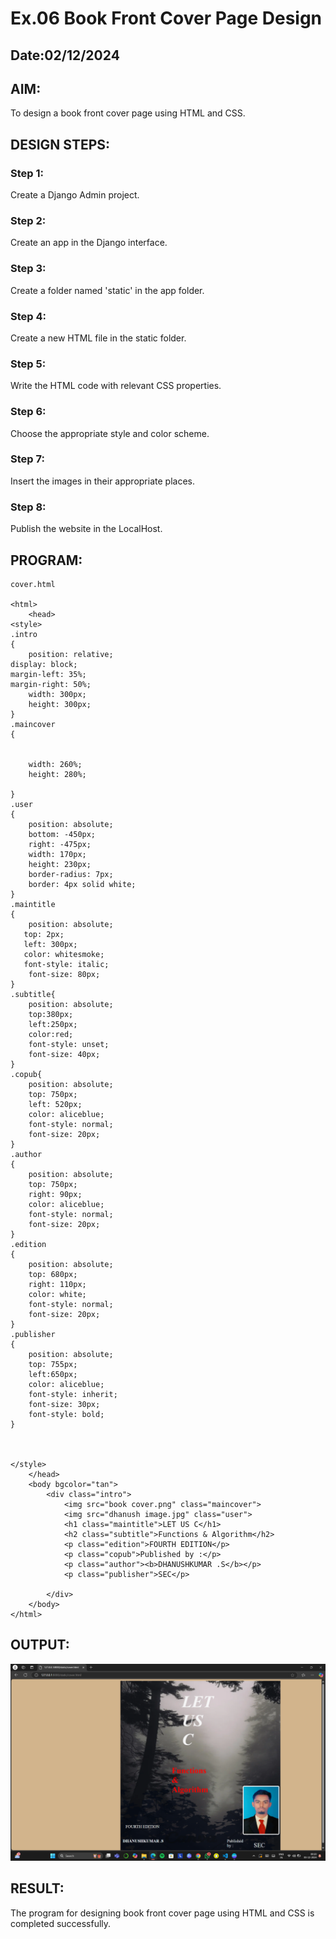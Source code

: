 # Ex.06 Book Front Cover Page Design
## Date:02/12/2024

## AIM:
To design a book front cover page using HTML and CSS.

## DESIGN STEPS:

### Step 1:
Create a Django Admin project.

### Step 2:
Create an app in the Django interface.

### Step 3:
Create a folder named 'static' in the app folder.

### Step 4:
Create a new HTML file in the static folder.

### Step 5:
Write the HTML code with relevant CSS properties.

### Step 6:
Choose the appropriate style and color scheme.

### Step 7:
Insert the images in their appropriate places.

### Step 8:
Publish the website in the LocalHost.

## PROGRAM:

```
cover.html

<html>
    <head>
<style>
.intro
{
    position: relative;
display: block;
margin-left: 35%;
margin-right: 50%;
    width: 300px;
    height: 300px;
}
.maincover
{
   
  
    width: 260%;
    height: 280%;
  
}
.user
{
    position: absolute;
    bottom: -450px;
    right: -475px;
    width: 170px;
    height: 230px;
    border-radius: 7px;
    border: 4px solid white;
}
.maintitle
{
    position: absolute;
   top: 2px;
   left: 300px;
   color: whitesmoke;
   font-style: italic;
    font-size: 80px;
}
.subtitle{
    position: absolute;
    top:380px;
    left:250px;
    color:red;
    font-style: unset;
    font-size: 40px;
}
.copub{
    position: absolute;
    top: 750px;
    left: 520px;
    color: aliceblue;
    font-style: normal;
    font-size: 20px;
}
.author
{
    position: absolute;
    top: 750px;
    right: 90px;
    color: aliceblue;
    font-style: normal;
    font-size: 20px;
}
.edition
{
    position: absolute;
    top: 680px;
    right: 110px;
    color: white;
    font-style: normal;
    font-size: 20px;
}
.publisher
{
    position: absolute;
    top: 755px;
    left:650px;
    color: aliceblue;
    font-style: inherit;
    font-size: 30px;
    font-style: bold;
}



</style>
    </head>
    <body bgcolor="tan">
        <div class="intro">
            <img src="book cover.png" class="maincover">
            <img src="dhanush image.jpg" class="user">
            <h1 class="maintitle">LET US C</h1>
            <h2 class="subtitle">Functions & Algorithm</h2>
            <p class="edition">FOURTH EDITION</p>
            <p class="copub">Published by :</p>
            <p class="author"><b>DHANUSHKUMAR .S</b></p>
            <p class="publisher">SEC</p>
            
        </div>
    </body>
</html>

```


## OUTPUT:

![alt text](<cover output.png>)


## RESULT:
The program for designing book front cover page using HTML and CSS is completed successfully.

